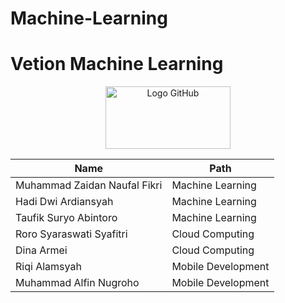 # Machine-Learning
# Vetion Machine Learning
<div align="center">
    <img src="https://github.com/Tooomat/img-vetion/blob/main/Group%204%20(1).png" alt="Logo GitHub" width="200" height="100"/>
</div>



| Name  | Path |
| ----- | --- |
| Muhammad Zaidan Naufal Fikri   | Machine Learning  |
| Hadi Dwi Ardiansyah | Machine Learning  |
| Taufik Suryo Abintoro   | Machine Learning  |
| Roro Syaraswati Syafitri | Cloud Computing  |
| Dina Armei   | Cloud Computing  |
| Riqi Alamsyah | Mobile Development  |
| Muhammad Alfin Nugroho | Mobile Development  |
